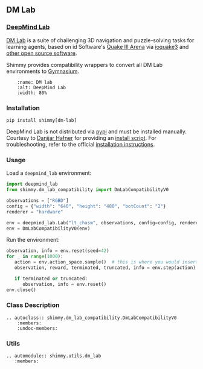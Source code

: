 ## DM Lab

### [DeepMind Lab](https://github.com/deepmind/lab)

[DM Lab](https://github.com/deepmind/lab) is a suite of challenging 3D navigation and puzzle-solving tasks for learning agents, based on id Software's
[Quake III Arena](https://github.com/id-Software/Quake-III-Arena) via
[ioquake3](https://github.com/ioquake/ioq3) and
[other open source software](#upstream-sources).

Shimmy provides compatibility wrappers to convert all DM Lab environments to [Gymnasium](https://gymnasium.farama.org/).

```{figure} /_static/img/dm_lab.gif
    :name: DM lab
    :alt: DeepMind Lab
    :width: 80%
```


### Installation

```
pip install shimmy[dm-lab]
```

DeepMind Lab is not distributed via [pypi](https://pypi.org/) and must be installed manually. Courtesy to [Danijar Hafner](https://github.com/deepmind/lab/issues/242) for providing an [install script](https://github.com/Farama-Foundation/Shimmy/blob/main/scripts/install_dm_lab.sh). For troubleshooting, refer to the official [installation instructions](https://github.com/deepmind/lab#getting-started-on-linux).

### Usage
Load a `deepmind_lab` environment:
```python
import deepmind_lab
from shimmy.dm_lab_compatibility import DmLabCompatibilityV0

observations = ["RGBD"]
config = {"width": "640", "height": "480", "botCount": "2"}
renderer = "hardware"

env = deepmind_lab.Lab("lt_chasm", observations, config=config, renderer=renderer)
env = DmLabCompatibilityV0(env)
```

Run the environment:
```python
observation, info = env.reset(seed=42)
for _ in range(1000):
   action = env.action_space.sample()  # this is where you would insert your policy
   observation, reward, terminated, truncated, info = env.step(action)

   if terminated or truncated:
      observation, info = env.reset()
env.close()
```


### Class Description
```{eval-rst}
.. autoclass:: shimmy.dm_lab_compatibility.DmLabCompatibilityV0
    :members:
    :undoc-members:
```

### Utils
```{eval-rst}
.. automodule:: shimmy.utils.dm_lab
   :members:
```
